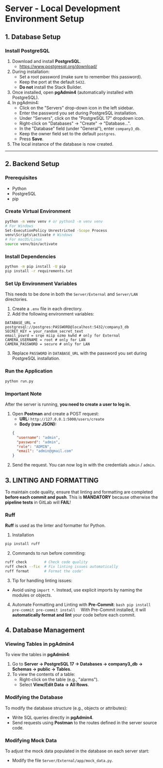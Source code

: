 # Server - Local Development Environment Setup

## 1. Database Setup

### Install PostgreSQL

1. Download and install **PostgreSQL**.
   - https://www.postgresql.org/download/
2. During installation:
   - Set a root password (make sure to remember this password).
   - Keep the port at the default `5432`.
   - **Do not** install the Stack Builder.
3. Once installed, open **pgAdmin4** (automatically installed with PostgreSQL).
4. In pgAdmin4:
   - Click on the "Servers" drop-down icon in the left sidebar.
   - Enter the password you set during PostgreSQL installation.
   - Under "Servers", click on the "PostgreSQL 17" dropdown icon.
   - Right-click on "Databases" → "Create" → "Database...".
   - In the "Database" field (under "General"), enter `company3_db`.
   - Keep the owner field set to the default `postgres`.
   - Press **Save**.
5. The local instance of the database is now created.

---

## 2. Backend Setup

### Prerequisites

- Python
- PostgreSQL
- pip

### Create Virtual Environment

```bash
python -m venv venv # or python3 -m venv venv
# For Windows
Set-ExecutionPolicy Unrestricted -Scope Process
venv\Scripts\activate # Windows
# For macOS/Linux
source venv/bin/activate
```

### Install Dependencies

```bash
python -m pip install -U pip
pip install -r requirements.txt
```

### Set Up Environment Variables

This needs to be done in both the `Server/External` and `Server/LAN` directories.

1. Create a `.env` file in each directory.
2. Add the following environment variables:

```
DATABASE_URL = postgresql://postgres:PASSWORD@localhost:5432/company3_db
SECRET_KEY = your_random_secret_text
email_pswrd = srqe miip ozmo kwhd # only for External
CAMERA_USERNAME = root # only for LAN
CAMERA_PASSWORD = secure # only for LAN
```

3. Replace `PASSWORD` in `DATABASE_URL` with the password you set during PostgreSQL installation.

### Run the Application

```bash
python run.py
```

### Important Note

After the server is running, **you need to create a user to log in.**

1. Open **Postman** and create a POST request:
   - **URL:** `http://127.0.0.1:5000/users/create`
   - **Body (raw JSON):**
   ```json
   {
     "username": "admin",
     "password": "admin",
     "role": "ADMIN",
     "email": "admin@gmail.com"
   }
   ```
2. Send the request. You can now log in with the credentials `admin` / `admin`.

## 3. LINTING AND FORMATTING

To maintain code quality, ensure that linting and formatting are completed **before each commit and push**. This is **MANDATORY** because otherwise the **pipeline tests** in GitLab will **FAIL**!

### Ruff

**Ruff** is used as the linter and formatter for Python.

1. Installation

```bash
pip install ruff
```

2. Commands to run before commiting:

```bash
ruff check        # Check code quality
ruff check --fix  # Fix linting issues automatically
ruff format       # Format the code'
```

3. Tip for handling linting issues:

- Avoid using `import *`. Instead, use explicit imports by naming the modules or objects.

4. Automate Formatting and Linting with **Pre-Commit**:
   `bash
 pip install pre-commit
 pre-commit install 
 `
   With Pre-Commit installed, it will **automatically format and lint** your code before each commit.

## 4. Database Management

### Viewing Tables in pgAdmin4

To view the tables in **pgAdmin4**:

1. Go to **Server → PostgreSQL 17 → Databases → company3_db → Schemas → public → Tables**.
2. To view the contents of a table:
   - Right-click on the table (e.g., "alarms").
   - Select **View/Edit Data → All Rows**.

### Modifying the Database

To modify the database structure (e.g., objects or attributes):

- Write SQL queries directly in **pgAdmin4**.
- Send requests using **Postman** to the routes defined in the server source code.

### Modifying Mock Data

To adjust the mock data populated in the database on each server start:

- Modify the file `Server/External/app/mock_data.py`.
